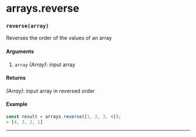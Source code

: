 # arrays.reverse

<!-- div class="doc-container" -->

<!-- div -->


<!-- div -->

<h3 id="reversearray"><code>reverse(array)</code></h3>

Reverses the order of the values of an array

#### Arguments
1. `array` *(Array)*: input array

#### Returns
*(Array)*: input array in reversed order

#### Example
```js
const result = arrays.reverse([1, 2, 3, 4]);
> [4, 3, 2, 1]
```
---

<!-- /div -->

<!-- /div -->

<!-- /div -->
